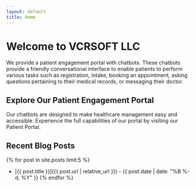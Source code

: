 ```yaml
---
layout: default
title: Home
---
```


# Welcome to VCRSOFT LLC

We provide a patient engagement portal with chatbots. These chatbots provide a friendly conversational interface to enable patients to perform various tasks such as registration, intake, booking an appointment, asking questions pertaining to their medical records, or messaging their doctor.

## Explore Our Patient Engagement Portal

Our chatbots are designed to make healthcare management easy and accessible. Experience the full capabilities of our portal by visiting our Patient Portal.

## Recent Blog Posts

{% for post in site.posts limit:5 %}
* [{{ post.title }}]({{ post.url | relative_url }}) - {{ post.date | date: "%B %-d, %Y" }}
{% endfor %}

